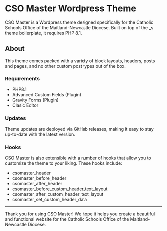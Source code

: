 CSO Master Wordpress Theme
===

CSO Master is a Wordpress theme designed specifically for the Catholic Schools Office of the Maitland-Newcastle Diocese. Built on top of the _s theme boilerplate, it requires PHP 8.1.


About
---------------

This theme comes packed with a variety of block layouts, headers, posts and pages, and no other custom post types out of the box. 

### Requirements

- PHP8.1
- Advanced Custom Fields (Plugin)
- Gravity Forms (Plugin)
- Clasic Editor

### Updates

Theme updates are deployed via GitHub releases, making it easy to stay up-to-date with the latest version.

### Hooks

CSO Master is also extensible with a number of hooks that allow you to customize the theme to your liking. These hooks include:

- csomaster_header
- csomaster_before_header
- csomaster_after_header
- csomaster_before_custom_header_text_layout
- csomaster_after_custom_header_text_layout
- csomaster_set_custom_header_data

---------------

Thank you for using CSO Master! We hope it helps you create a beautiful and functional website for the Catholic Schools Office of the Maitland-Newcastle Diocese.




